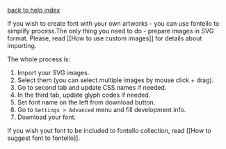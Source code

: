 [back to help index](Help)

If you wish to create font with your own artworks - you can use fontello to simplify process.The only thing you need to do - prepare images in SVG format. Please, read [[How to use custom images]] for details about importing.

The whole process is:

1. Import your SVG images.
2. Select them (you can select multiple images by mouse click + drag).
3. Go to second tab and update CSS names if needed.
4. In the third tab, update glyph codes if needed.
5. Set font name on the left from download button.
6. Go to `Settings > Advanced` menu and fill development info.
7. Download your font.

If you wish yout font to be included to fontello collection, read [[How to suggest font to fontello]].
